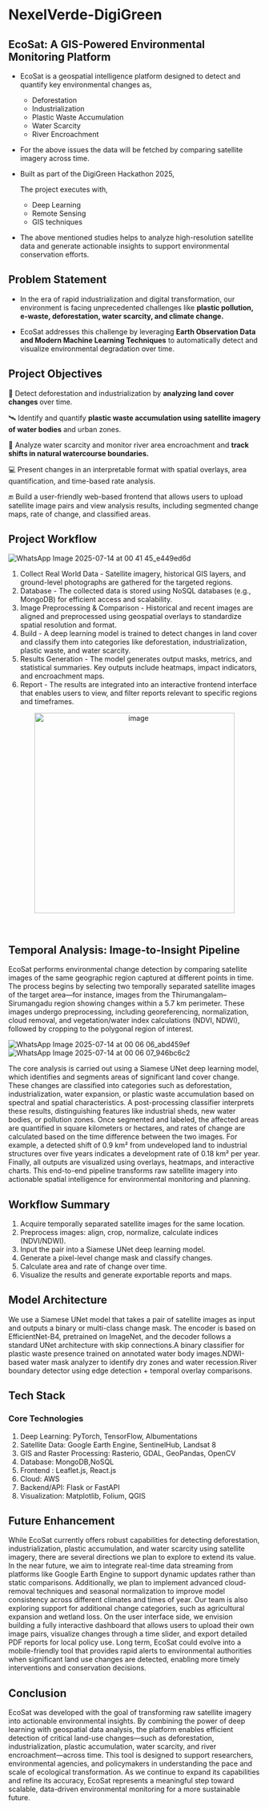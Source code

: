 # NexelVerde-DigiGreen

## EcoSat: A GIS-Powered Environmental Monitoring Platform

- EcoSat is a geospatial intelligence platform designed to detect and quantify key environmental changes as,
  
   -  Deforestation
   -  Industrialization
   -  Plastic Waste Accumulation
   -  Water Scarcity
   -  River Encroachment
     
 - For the above issues the data will be fetched by comparing satellite imagery across time.
   
 - Built as part of the DigiGreen Hackathon 2025,<br>
 
    The project executes with,
   -  Deep Learning
   -  Remote Sensing
   -  GIS techniques
 - The above mentioned studies helps to analyze high-resolution satellite data and generate actionable insights to support environmental conservation efforts.

## Problem Statement 

- In the era of rapid industrialization and digital transformation, our environment is facing unprecedented challenges like <strong>plastic pollution, e-waste, deforestation, water scarcity, and climate change.</strong>

- EcoSat addresses this challenge by leveraging <strong>Earth Observation Data and Modern Machine Learning Techniques</strong> to automatically detect and visualize environmental degradation over time.

## Project Objectives

🌳 Detect deforestation and industrialization by <strong>analyzing land cover changes </strong>over time.<br>

🛰️ Identify and quantify <strong>plastic waste accumulation using satellite imagery of water bodies</strong> and urban zones.<br>

🚱 Analyze water scarcity and monitor river area encroachment and <strong>track shifts in natural watercourse boundaries.</strong><br>

💻 Present changes in an interpretable format with spatial overlays, area quantification, and time-based rate analysis.<br>

🔚 Build a user-friendly web-based frontend that allows users to upload satellite image pairs and view analysis results, including segmented change maps, rate of change, and classified areas.<br>


## Project Workflow
![WhatsApp Image 2025-07-14 at 00 41 45_e449ed6d](https://github.com/user-attachments/assets/98aff9f8-7137-401c-9e3d-5aaf82824162)

1. Collect Real World Data - Satellite imagery, historical GIS layers, and ground-level photographs are gathered for the targeted regions.
2. Database - The collected data is stored using NoSQL databases (e.g., MongoDB) for efficient access and scalability.
3. Image Preprocessing & Comparison - Historical and recent images are aligned and preprocessed using geospatial overlays to standardize spatial resolution and format.
4. Build - A deep learning model is trained to detect changes in land cover and classify them into categories like deforestation, industrialization, plastic waste, and water scarcity.
5. Results Generation - The model generates output masks, metrics, and statistical summaries. Key outputs include heatmaps, impact indicators, and encroachment maps.
6. Report - The results are integrated into an interactive frontend interface that enables users to view, and filter reports relevant to specific regions and timeframes.


<p align="center">
 
   <img width="400" height="400" alt="image" src="https://github.com/user-attachments/assets/3ec3b222-1707-467c-8dd6-bb8464a1704b" align="center" />
</p>   
<br>

## Temporal Analysis: Image-to-Insight Pipeline

EcoSat performs environmental change detection by comparing satellite images of the same geographic region captured at different points in time. The process begins by selecting two temporally separated satellite images of the target area—for instance, images from the Thirumangalam–Sirumangadu region showing changes within a 5.7 km perimeter. These images undergo preprocessing, including georeferencing, normalization, cloud removal, and vegetation/water index calculations (NDVI, NDWI), followed by cropping to the polygonal region of interest.

![WhatsApp Image 2025-07-14 at 00 06 06_abd459ef](https://github.com/user-attachments/assets/db9e42bf-5a69-4ecf-8ba8-62c4abbb98a0)
![WhatsApp Image 2025-07-14 at 00 06 07_946bc6c2](https://github.com/user-attachments/assets/d79fa0ed-6dce-472d-8cf1-c01cc8343229)

The core analysis is carried out using a Siamese UNet deep learning model, which identifies and segments areas of significant land cover change. These changes are classified into categories such as deforestation, industrialization, water expansion, or plastic waste accumulation based on spectral and spatial characteristics. A post-processing classifier interprets these results, distinguishing features like industrial sheds, new water bodies, or pollution zones. Once segmented and labeled, the affected areas are quantified in square kilometers or hectares, and rates of change are calculated based on the time difference between the two images. For example, a detected shift of 0.9 km² from undeveloped land to industrial structures over five years indicates a development rate of 0.18 km² per year. Finally, all outputs are visualized using overlays, heatmaps, and interactive charts. This end-to-end pipeline transforms raw satellite imagery into actionable spatial intelligence for environmental monitoring and planning.

## Workflow Summary

1.  Acquire temporally separated satellite images for the same location.
2.  Preprocess images: align, crop, normalize, calculate indices (NDVI/NDWI).
3.  Input the pair into a Siamese UNet deep learning model.
4.  Generate a pixel-level change mask and classify changes.
5.  Calculate area and rate of change over time.
6.  Visualize the results and generate exportable reports and maps.

## Model Architecture

We use a Siamese UNet model that takes a pair of satellite images as input and outputs a binary or multi-class change mask. The encoder is based on EfficientNet-B4, pretrained on ImageNet, and the decoder follows a standard UNet architecture with skip connections.A binary classifier for plastic waste presence trained on annotated water body images.NDWI-based water mask analyzer to identify dry zones and water recession.River boundary detector using edge detection + temporal overlay comparisons.

## Tech Stack

### Core Technologies

1. Deep Learning: PyTorch, TensorFlow, Albumentations
2. Satellite Data: Google Earth Engine, SentinelHub, Landsat 8
3. GIS and Raster Processing: Rasterio, GDAL, GeoPandas, OpenCV
4. Database: MongoDB,NoSQL
5. Frontend : Leaflet.js, React.js
6. Cloud: AWS
7. Backend/API: Flask or FastAPI
8. Visualization: Matplotlib, Folium, QGIS

## Future Enhancement

While EcoSat currently offers robust capabilities for detecting deforestation, industrialization, plastic accumulation, and water scarcity using satellite imagery, there are several directions we plan to explore to extend its value. In the near future, we aim to integrate real-time data streaming from platforms like Google Earth Engine to support dynamic updates rather than static comparisons. Additionally, we plan to implement advanced cloud-removal techniques and seasonal normalization to improve model consistency across different climates and times of year. Our team is also exploring support for additional change categories, such as agricultural expansion and wetland loss. On the user interface side, we envision building a fully interactive dashboard that allows users to upload their own image pairs, visualize changes through a time slider, and export detailed PDF reports for local policy use. Long term, EcoSat could evolve into a mobile-friendly tool that provides rapid alerts to environmental authorities when significant land use changes are detected, enabling more timely interventions and conservation decisions.
 
## Conclusion

EcoSat was developed with the goal of transforming raw satellite imagery into actionable environmental insights. By combining the power of deep learning with geospatial data analysis, the platform enables efficient detection of critical land-use changes—such as deforestation, industrialization, plastic accumulation, water scarcity, and river encroachment—across time. This tool is designed to support researchers, environmental agencies, and policymakers in understanding the pace and scale of ecological transformation. As we continue to expand its capabilities and refine its accuracy, EcoSat represents a meaningful step toward scalable, data-driven environmental monitoring for a more sustainable future.
